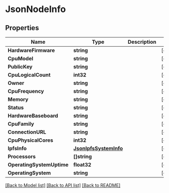 # JsonNodeInfo

## Properties

Name | Type | Description | Notes
------------ | ------------- | ------------- | -------------
**HardwareFirmware** | **string** |  | [optional] 
**CpuModel** | **string** |  | [optional] 
**PublicKey** | **string** |  | [optional] 
**CpuLogicalCount** | **int32** |  | [optional] 
**Owner** | **string** |  | [optional] 
**CpuFrequency** | **string** |  | [optional] 
**Memory** | **string** |  | [optional] 
**Status** | **string** |  | [optional] 
**HardwareBaseboard** | **string** |  | [optional] 
**CpuFamily** | **string** |  | [optional] 
**ConnectionURL** | **string** |  | [optional] 
**CpuPhysicalCores** | **int32** |  | [optional] 
**IpfsInfo** | [**JsonIpfsSystemInfo**](json_IPFSSystemInfo.md) |  | [optional] 
**Processors** | **[]string** |  | [optional] 
**OperatingSystemUptime** | **float32** |  | [optional] 
**OperatingSystem** | **string** |  | [optional] 

[[Back to Model list]](../README.md#documentation-for-models) [[Back to API list]](../README.md#documentation-for-api-endpoints) [[Back to README]](../README.md)


